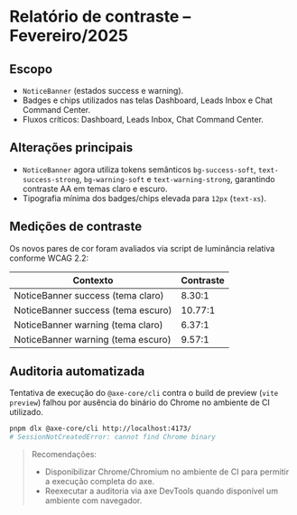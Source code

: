 # Relatório de contraste – Fevereiro/2025

## Escopo
- `NoticeBanner` (estados success e warning).
- Badges e chips utilizados nas telas Dashboard, Leads Inbox e Chat Command Center.
- Fluxos críticos: Dashboard, Leads Inbox, Chat Command Center.

## Alterações principais
- `NoticeBanner` agora utiliza tokens semânticos `bg-success-soft`, `text-success-strong`, `bg-warning-soft` e `text-warning-strong`, garantindo contraste AA em temas claro e escuro.
- Tipografia mínima dos badges/chips elevada para `12px` (`text-xs`).

## Medições de contraste
Os novos pares de cor foram avaliados via script de luminância relativa conforme WCAG 2.2:

| Contexto | Contraste |
| --- | --- |
| NoticeBanner success (tema claro) | 8.30:1 |
| NoticeBanner success (tema escuro) | 10.77:1 |
| NoticeBanner warning (tema claro) | 6.37:1 |
| NoticeBanner warning (tema escuro) | 9.57:1 |

## Auditoria automatizada
Tentativa de execução do `@axe-core/cli` contra o build de preview (`vite preview`) falhou por ausência do binário do Chrome no ambiente de CI utilizado.

```bash
pnpm dlx @axe-core/cli http://localhost:4173/
# SessionNotCreatedError: cannot find Chrome binary
```

> Recomendações:
> - Disponibilizar Chrome/Chromium no ambiente de CI para permitir a execução completa do axe.
> - Reexecutar a auditoria via axe DevTools quando disponível um ambiente com navegador.

